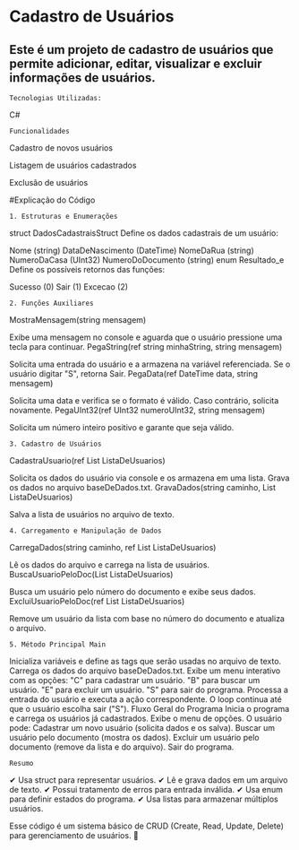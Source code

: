 # Cadastro de Usuários

## Este é um projeto de cadastro de usuários que permite adicionar, editar, visualizar e excluir informações de usuários.
```
Tecnologias Utilizadas:
```
C#

```
Funcionalidades
```
Cadastro de novos usuários

Listagem de usuários cadastrados

Exclusão de usuários

#Explicação do Código
```
1. Estruturas e Enumerações
```
struct DadosCadastraisStruct
Define os dados cadastrais de um usuário:

Nome (string)
DataDeNascimento (DateTime)
NomeDaRua (string)
NumeroDaCasa (UInt32)
NumeroDoDocumento (string)
enum Resultado_e
Define os possíveis retornos das funções:

Sucesso (0)
Sair (1)
Excecao (2)
```
2. Funções Auxiliares
```
MostraMensagem(string mensagem)

Exibe uma mensagem no console e aguarda que o usuário pressione uma tecla para continuar.
PegaString(ref string minhaString, string mensagem)

Solicita uma entrada do usuário e a armazena na variável referenciada. Se o usuário digitar "S", retorna Sair.
PegaData(ref DateTime data, string mensagem)

Solicita uma data e verifica se o formato é válido. Caso contrário, solicita novamente.
PegaUInt32(ref UInt32 numeroUInt32, string mensagem)

Solicita um número inteiro positivo e garante que seja válido.
```
3. Cadastro de Usuários
```
CadastraUsuario(ref List<DadosCadastraisStruct> ListaDeUsuarios)

Solicita os dados do usuário via console e os armazena em uma lista.
Grava os dados no arquivo baseDeDados.txt.
GravaDados(string caminho, List<DadosCadastraisStruct> ListaDeUsuarios)

Salva a lista de usuários no arquivo de texto.
```
4. Carregamento e Manipulação de Dados
```
CarregaDados(string caminho, ref List<DadosCadastraisStruct> ListaDeUsuarios)

Lê os dados do arquivo e carrega na lista de usuários.
BuscaUsuarioPeloDoc(List<DadosCadastraisStruct> ListaDeUsuarios)

Busca um usuário pelo número do documento e exibe seus dados.
ExcluiUsuarioPeloDoc(ref List<DadosCadastraisStruct> ListaDeUsuarios)

Remove um usuário da lista com base no número do documento e atualiza o arquivo.
```
5. Método Principal Main
```
Inicializa variáveis e define as tags que serão usadas no arquivo de texto.
Carrega os dados do arquivo baseDeDados.txt.
Exibe um menu interativo com as opções:
"C" para cadastrar um usuário.
"B" para buscar um usuário.
"E" para excluir um usuário.
"S" para sair do programa.
Processa a entrada do usuário e executa a ação correspondente.
O loop continua até que o usuário escolha sair ("S").
Fluxo Geral do Programa
Inicia o programa e carrega os usuários já cadastrados.
Exibe o menu de opções.
O usuário pode:
Cadastrar um novo usuário (solicita dados e os salva).
Buscar um usuário pelo documento (mostra os dados).
Excluir um usuário pelo documento (remove da lista e do arquivo).
Sair do programa.
```
Resumo
```
✔ Usa struct para representar usuários.
✔ Lê e grava dados em um arquivo de texto.
✔ Possui tratamento de erros para entrada inválida.
✔ Usa enum para definir estados do programa.
✔ Usa listas para armazenar múltiplos usuários.

Esse código é um sistema básico de CRUD (Create, Read, Update, Delete) para gerenciamento de usuários. 🚀
